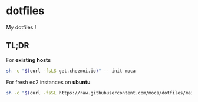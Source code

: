 # dotfiles
My dotfiles !

## TL;DR

For **existing hosts**
```bash
sh -c "$(curl -fsLS get.chezmoi.io)" -- init moca
```

For fresh ec2 instances on **ubuntu**
```bash
sh -c "$(curl -fsSL https://raw.githubusercontent.com/moca/dotfiles/main/dot_scripts/ubuntu_backpack.sh)"
```

